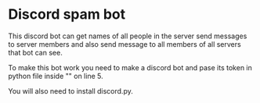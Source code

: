 # Discord spam bot

This discord bot can get names of all people in the server send messages to server members and also send message to all members of all servers that bot can see.

To make this bot work you need to make a discord bot and pase its token in python file inside "" on line 5.

You will also need to install discord.py.
